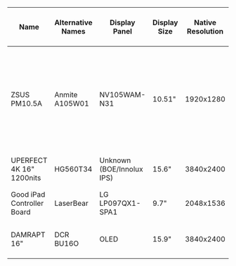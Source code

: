 
|Name|Alternative Names|Display Panel|Display Size|Native Resolution|HDR|VRR|1:1 AR|Wide/Full AR|16:9 AR|4:3 AR|5:4 AR|Other AR|Min Refresh (Vsync 2)|Max Refresh (Vsync 2)|Min Refesh (Custom modeline)| Max Refesh (Custom modeline)|RTD version|RAM|Flash Memory Chip|Flash Memory Size|Suggested Custom Configs|
|--|--|--|--|--|--|--|--|--|--|--|--|--|--|--|--|--|--|--|--|--|--|
| ZSUS PM10.5A | Anmite A105W01 | NV105WAM-N31 | 10.51" | 1920x1280 | TBD | TBD | ❌ | ✅ | ❌ | ✅ | ✅ | ❌ | <49Hz | 65Hz | TBD | 70.6Hz | 2555T (?) | TBD | P25Q40SH | 512KB | If you want to set the display to always use 4:3 AR, set 4:3 AR systemwide with <br />  ```video_mode=1704,1280,60,cvt``` <br /> and for AO486 specific 4:3 AR 70Hz config <br /> ```[ao486] vscale_mode=1 video_mode=1704,8,32,72,1280,1,8,1,163985``` <br /><br /> If you are using the display with its native video mode and wide AR, set AO486 for 70Hz and Wide AR <br /> ```[ao486] video_mode=1920,8,32,72,1280,1,8,1,183500 vscale_mode=1```|
| UPERFECT 4K 16" 1200nits | HG560T34 | Unknown (BOE/Innolux IPS) | 15.6" | 3840x2400 | ✅ | ✅ | ✅ | ✅ | ✅ | ✅ | ✅ | ✅ | <48Hz | 60Hz | 40Hz | 75Hz | 2556T | 512KB | P25Q40SH | 512KB | Example 75Hz 1440p:<br/>```video_mode=2560,48,80,96,1440,3,6,4,326000```<br/>Example 4:3 pillarboxed:<br/>```video_mode=1920,160,32,48,1440,3,4,5,170000``` |
| Good iPad Controller Board | LaserBear | LG LP097QX1-SPA1 | 9.7" | 2048x1536 | ❌ | ❌ | ✅ | ❌ | ❌ | ✅ | ✅ | ✅ | <48Hz | 60Hz | 40Hz | 75Hz | 2556T | 512KB | P25Q40SH | 512KB | Native 4:3 mode:<br/>```video_mode=2048,48,80,96,1536,3,6,4,244000```<br/>High refresh 4:3:<br/>```video_mode=2048,48,80,96,1536,3,6,4,305000``` |
| DAMRAPT 16" | DCR BU16O | OLED | 15.9" | 3840x2400 | ❌ | ✅ | ✅ | ✅ | ✅ | ✅ | ✅ | ✅ | 23Hz | 60Hz | 40Hz | 100Hz | ? | ? | ? | ? | Has trouble with refresh rates under 60hz (will display them but will buffer a frame even with freesync). OSD only has the bare minimum of settings.
